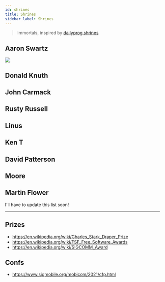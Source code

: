 ```yaml
---
id: shrines
title: Shrines
sidebar_label: Shrines
---
```


> Immortals, inspired by [dailyprog shrines](https://dailyprog.org/shrine/)

## Aaron Swartz

![](/img//masked-swartz.jpg)

## Donald Knuth

## John Carmack

## Rusty Russell

## Linus

## Ken T

## David Patterson

## Moore

## Martin Flower

I'll have to update this list soon!

---

## Prizes

- https://en.wikipedia.org/wiki/Charles_Stark_Draper_Prize
- https://en.wikipedia.org/wiki/FSF_Free_Software_Awards
- https://en.wikipedia.org/wiki/SIGCOMM_Award

## Confs

- https://www.sigmobile.org/mobicom/2021/cfp.html
